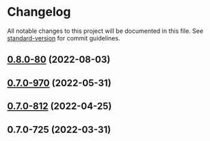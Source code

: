 # Changelog

All notable changes to this project will be documented in this file. See [standard-version](https://github.com/conventional-changelog/standard-version) for commit guidelines.

## [0.8.0-80](https://github.com/TIBCOSoftware/labs-lightcrane-contrib/compare/v0.7.0-970...v0.8.0-80) (2022-08-03)

## [0.7.0-970](https://github.com/TIBCOSoftware/labs-lightcrane-contrib/compare/v0.7.0-812...v0.7.0-970) (2022-05-31)

## [0.7.0-812](https://github.com/TIBCOSoftware/labs-lightcrane-contrib/compare/v0.7.0-725...v0.7.0-812) (2022-04-25)

## 0.7.0-725 (2022-03-31)
